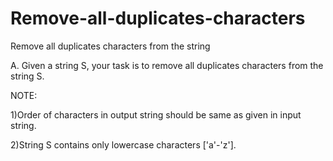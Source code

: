 # Remove-all-duplicates-characters
Remove all duplicates characters from the string

A. Given a string S, your task is to remove all duplicates characters from the string S.

NOTE:

1)Order of characters in output string should be same as given in input string.

2)String S contains only lowercase characters ['a'-'z'].

